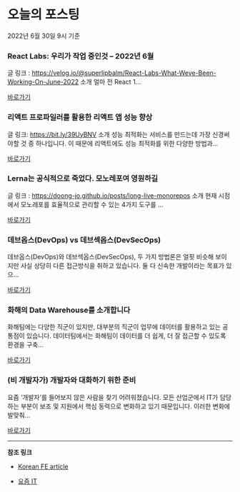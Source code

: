 # 오늘의 포스팅 
2022년 6월 30일 9시 기준 

###  React Labs: 우리가 작업 중인것 – 2022년 6월 

 글 링크 : https://velog.io/@superlipbalm/React-Labs-What-Weve-Been-Working-On-June-2022 소개 얼마 전 React 1... 

 [바로가기](https://kofearticle.substack.com/p/korean-fe-article-react-labs-2022) 

###  리액트 프로파일러를 활용한 리액트 앱 성능 향상 

 글 링크: https://bit.ly/39UyBNV 소개 성능 최적화는 서비스를 만드는데 가장 신경써야할 것 중 하나입니다. 이 때문에 리액트에도 성능 최적화를 위한 다양한 방법과... 

 [바로가기](https://kofearticle.substack.com/p/korean-fe-article--aea) 

###  Lerna는 공식적으로 죽었다. 모노레포여 영원하길 

 글 링크 : https://doong-jo.github.io/posts/long-live-monorepos 소개 현재 시점에서 모노레포를 효율적으로 관리할 수 있는 4가지 도구를 ... 

 [바로가기](https://kofearticle.substack.com/p/korean-fe-article-lerna-) 

### 데브옵스(DevOps) vs 데브섹옵스(DevSecOps) 

 데브옵스(DevOps)와 데브섹옵스(DevSecOps), 두 가지 방법론은 얼핏 비슷해 보이지만 사실 상당히 다른 접근방식을 취하고 있습니다. 둘 다 신속한 개발이라는 목표가 있으... 

 [바로가기](https://yozm.wishket.com/magazine/detail/1553/) 

### 화해의 Data Warehouse를 소개합니다 

 화해팀에는 다양한 직군이 있지만, 대부분의 직군이 업무에 데이터를 활용하고 있는 공통점이 있습니다. 데이터팀에서는 화해팀이 데이터를 더 쉽게, 더 잘 접근할 수 있도록 환경을 구축... 

 [바로가기](https://yozm.wishket.com/magazine/detail/1550/) 

### (비 개발자가) 개발자와 대화하기 위한 준비 

 요즘 ‘개발자’를 들어보지 않은 사람을 찾기 어려워졌습니다. 모든 산업군에서 IT가 담당하는 부분이 보조 및 지원에서 핵심 동력으로 변화하고 있기 때문입니다. 이러한 변화에 발맞춰... 

 [바로가기](https://yozm.wishket.com/magazine/detail/1547/) 

---

**참조 링크**

- [Korean FE article](https://kofearticle.substack.com) 

- [요즘 IT](https://yozm.wishket.com/magazine) 

